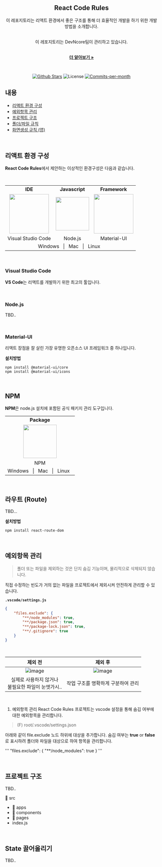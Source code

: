 <div align=center>
  <h2>React Code Rules</h2>
  이 레포지토리는 리액트 환경에서 좋은 구조를 통해 더 효율적인 개발을 하기 위한 개발 방법을 소개합니다.
  <br />
  <br />
 
  이 레포지토리는 DevNcore팀이 관리하고 있습니다.
  <br />
  <br />
  
  <a href="https://github.com/devncore/devncore"><strong>더 알아보기 »</strong></a>
 
  <br />
 
  <p align="center">
   <a href="https://github.com/devncore/react-code-rules/stargazers"><img src="https://img.shields.io/github/stars/devncore/react-code-rules" alt="Github Stars"></a>
   <img src="https://img.shields.io/github/license/devncore/react-code-rules" alt="License">
   <a href="https://github.com/devncore/react-code-rules/pulse"><img src="https://img.shields.io/github/commit-activity/m/devncore/react-code-rules" alt="Commits-per-month"></a>
 </p>
</div>

## 내용
- [리액트 환경 구성](#리액트-환경-구성)
- [예외항목 관리](#예외항목-관리)
- [프로젝트 구조](#프로젝트-구조)
- [폴더/파일 규칙](#폴더파일-규칙)
- [화면생성 규칙 (앱)](#)

<br />
  
## 리액트 환경 구성
**React Code Rules**에서 제안하는 이상적인 환경구성은 다음과 같습니다.  

<br />

<table>
    <tr align="center">
        <td><b>IDE</b></td> 
        <td><b>Javascript</b></td> 
        <td><b>Framework</b></td> 
    </tr>
    <tr align="center">
        <td><img src="https://user-images.githubusercontent.com/52397976/133613056-76f54e00-4228-4147-b185-75d634726fc2.png" width="130"/></td> 
        <td><img src="https://user-images.githubusercontent.com/52397976/133796360-b2e424e8-b1bd-41be-ac0a-b06a898217ee.png" width="110"/></td> 
        <td><img src="https://user-images.githubusercontent.com/52397976/133796616-1cb0301f-7ec6-481f-8844-dd3ca1957fe2.png" width="130"/></td> 
    </tr>
    <tr align="center">
        <td>Visual Studio Code</td> 
        <td>Node.js</td> 
        <td>Material-UI</td> 
    </tr>
    <tr align="center">
        <td colspan="3">
          Windows &nbsp; | &nbsp; Mac &nbsp; | &nbsp; Linux &nbsp;
        </td> 
    </tr>
</table>

<br />

### Visual Studio Code
**VS Code**는 리액트를 개발하기 위한 최고의 툴입니다.

<br />

### Node.js
TBD..

<br />

### Material-UI
리액트 장점을 잘 살린 가장 유명한 오픈소스 UI 프레임워크 중 하나입니다.

**설치방법**
```
npm install @material-ui/core
npm install @material-ui/icons
```

<br />

## NPM
**NPM**은 node.js 설치에 포함된 공식 패키지 관리 도구입니다.

<table>
    <tr align="center">
        <td><b>Package</b></td> 
    </tr>
    <tr align="center">
        <td><img src="https://user-images.githubusercontent.com/52397976/133802680-038e3282-3160-46b8-9790-68db0ed64537.png" width="110"/></td> 
    </tr>
    <tr align="center">
        <td>NPM</td> 
    </tr>
    <tr align="center">
        <td colspan="3">
          Windows &nbsp; | &nbsp; Mac &nbsp; | &nbsp; Linux &nbsp;
        </td> 
    </tr>
</table>

<br />


## 라우트 (Route)
TBD...

**설치방법**
```
npm install react-route-dom
```

<br />

## 예외항목 관리
> 폴더 또는 파일을 제외하는 것은 단지 숨김 기능이며, 물리적으로 삭제되지 않습니다.

직접 수정하는 빈도가 거의 없는 파일을 프로젝트에서 제외시켜 안전하게 관리할 수 있습니다.

**`.vscode/settings.js`**

```json
{
    "files.exclude": {
        "**/node_modules": true,
        "**/package.json": true,
        "**/package-lock.json": true,
        "**/.gitignore": true
    }
}
```

<br />

| 제외 전 | 제외 후 |
|:------:|:-------:|
| ![image][before-exclude] | ![image][after-exclude] |
| 실제로 사용하지 않거나 <br /> 불필요한 파일이 눈엣가시.. | 작업 구조를 명확하게 구분하여 관리 |

<br />

1. 예외항목 관리
React Code Rules 프로젝트는 vscode 설정을 통해 숨김 여부에 대한 예외항목을 관리합니다.

> (F) root/.vscode/settings.json

아래와 같이 file.exclude 노드 하위에 대상을 추가합니다.
숨김 여부는 **true** or **false**로 표시하려 폴더와 파일을 대상으로 하여 항목을 관리합니다.

'''
"files.exclude": {
    "**/node_modules": true
}
'''

<br />

## 프로젝트 구조
TBD..

📁 src
- 📁 apps
- 📁 components
- 📁 pages
- index.js
<br />

## State 끌어올리기
TBD..

<br />

[before-exclude]: https://user-images.githubusercontent.com/52397976/133618108-b4e42ead-b52a-4125-bbaf-d407f9c45da3.png
[after-exclude]: https://user-images.githubusercontent.com/52397976/133618228-ace140bb-362f-4d1c-8bad-65b7452060a1.png

